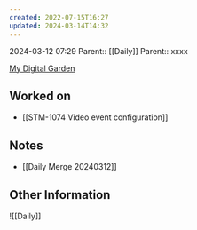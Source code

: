 ```yaml
---
created: 2022-07-15T16:27
updated: 2024-03-14T14:32
---
```

2024-03-12 07:29
Parent:: [[Daily]] 
Parent:: xxxx

[My Digital Garden](https://my-digital-garden-ten-inky.vercel.app/)

## Worked on

- [[STM-1074 Video event configuration]]

## Notes

- [[Daily Merge 20240312]]



## Other Information

![[Daily]]
